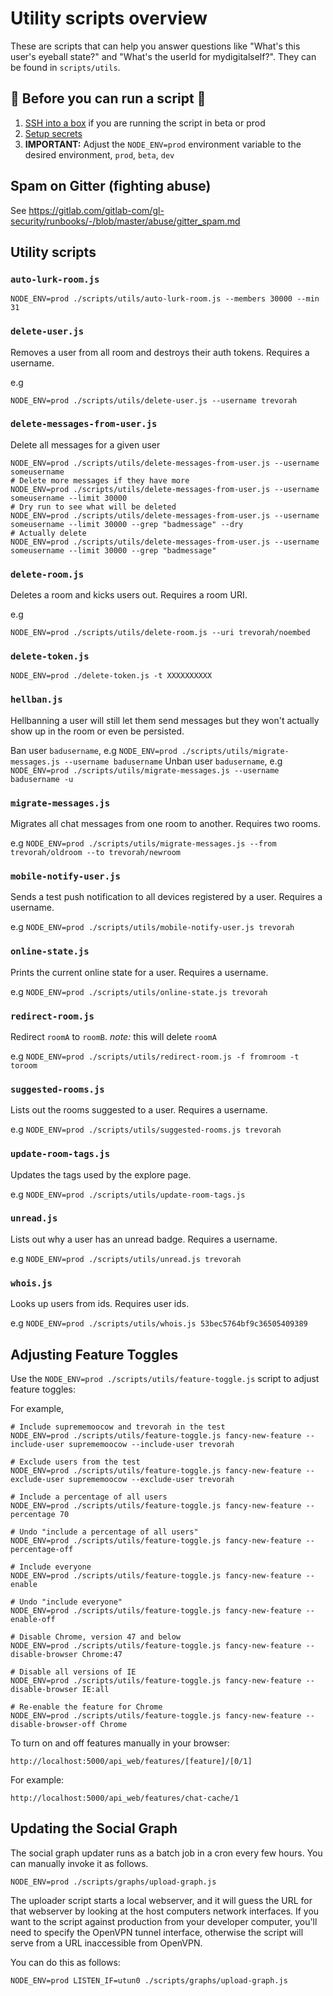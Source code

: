 # Utility scripts overview

These are scripts that can help you answer questions like "What's this user's eyeball state?" and "What's the userId for mydigitalself?". They can be found in `scripts/utils`.


## :wrench: Before you can run a script :wrench:
1. [SSH into a box](https://gitlab.com/gl-infra/gitter-infrastructure#ssh-to-boxes) if you are running the script in beta or prod
1. [Setup secrets](https://gitlab.com/gitlab-org/gitter/webapp#configure-service-secrets)
1.  **IMPORTANT:** Adjust the `NODE_ENV=prod` environment variable to the desired environment, `prod`, `beta`, `dev`


## Spam on Gitter (fighting abuse)

See https://gitlab.com/gitlab-com/gl-security/runbooks/-/blob/master/abuse/gitter_spam.md


## Utility scripts

### `auto-lurk-room.js`

```
NODE_ENV=prod ./scripts/utils/auto-lurk-room.js --members 30000 --min 31
```


### `delete-user.js`

Removes a user from all room and destroys their auth tokens. Requires a username.

e.g

```
NODE_ENV=prod ./scripts/utils/delete-user.js --username trevorah
```

### `delete-messages-from-user.js`

Delete all messages for a given user

```
NODE_ENV=prod ./scripts/utils/delete-messages-from-user.js --username someusername
# Delete more messages if they have more
NODE_ENV=prod ./scripts/utils/delete-messages-from-user.js --username someusername --limit 30000
# Dry run to see what will be deleted
NODE_ENV=prod ./scripts/utils/delete-messages-from-user.js --username someusername --limit 30000 --grep "badmessage" --dry
# Actually delete
NODE_ENV=prod ./scripts/utils/delete-messages-from-user.js --username someusername --limit 30000 --grep "badmessage"
```


### `delete-room.js`

Deletes a room and kicks users out. Requires a room URI.

e.g

```
NODE_ENV=prod ./scripts/utils/delete-room.js --uri trevorah/noembed
```


### `delete-token.js`

```
NODE_ENV=prod ./delete-token.js -t XXXXXXXXXX
```


### `hellban.js`

Hellbanning a user will still let them send messages but they won't actually
show up in the room or even be persisted.

Ban user `badusername`, e.g `NODE_ENV=prod ./scripts/utils/migrate-messages.js --username badusername`
Unban user `badusername`, e.g `NODE_ENV=prod ./scripts/utils/migrate-messages.js --username badusername -u`


### `migrate-messages.js`

Migrates all chat messages from one room to another. Requires two rooms.

e.g `NODE_ENV=prod ./scripts/utils/migrate-messages.js --from trevorah/oldroom --to trevorah/newroom`


### `mobile-notify-user.js`

Sends a test push notification to all devices registered by a user. Requires a username.

e.g `NODE_ENV=prod ./scripts/utils/mobile-notify-user.js trevorah`


### `online-state.js`

Prints the current online state for a user. Requires a username.

e.g `NODE_ENV=prod ./scripts/utils/online-state.js trevorah`


### `redirect-room.js`

Redirect `roomA` to `roomB`. *note:* this will delete `roomA`

e.g `NODE_ENV=prod ./scripts/utils/redirect-room.js -f fromroom -t toroom`


### `suggested-rooms.js`

Lists out the rooms suggested to a user. Requires a username.

e.g `NODE_ENV=prod ./scripts/utils/suggested-rooms.js trevorah`


### `update-room-tags.js`

Updates the tags used by the explore page.

e.g `NODE_ENV=prod ./scripts/utils/update-room-tags.js`


### `unread.js`

Lists out why a user has an unread badge. Requires a username.

e.g `NODE_ENV=prod ./scripts/utils/unread.js trevorah`


### `whois.js`

Looks up users from ids. Requires user ids.

e.g `NODE_ENV=prod ./scripts/utils/whois.js 53bec5764bf9c36505409389`



## Adjusting Feature Toggles

Use the `NODE_ENV=prod ./scripts/utils/feature-toggle.js` script to adjust feature toggles:

For example,

```shell
# Include suprememoocow and trevorah in the test
NODE_ENV=prod ./scripts/utils/feature-toggle.js fancy-new-feature --include-user suprememoocow --include-user trevorah

# Exclude users from the test
NODE_ENV=prod ./scripts/utils/feature-toggle.js fancy-new-feature --exclude-user suprememoocow --exclude-user trevorah

# Include a percentage of all users
NODE_ENV=prod ./scripts/utils/feature-toggle.js fancy-new-feature --percentage 70

# Undo "include a percentage of all users"
NODE_ENV=prod ./scripts/utils/feature-toggle.js fancy-new-feature --percentage-off

# Include everyone
NODE_ENV=prod ./scripts/utils/feature-toggle.js fancy-new-feature --enable

# Undo "include everyone"
NODE_ENV=prod ./scripts/utils/feature-toggle.js fancy-new-feature --enable-off

# Disable Chrome, version 47 and below
NODE_ENV=prod ./scripts/utils/feature-toggle.js fancy-new-feature --disable-browser Chrome:47

# Disable all versions of IE
NODE_ENV=prod ./scripts/utils/feature-toggle.js fancy-new-feature --disable-browser IE:all

# Re-enable the feature for Chrome
NODE_ENV=prod ./scripts/utils/feature-toggle.js fancy-new-feature --disable-browser-off Chrome
```

To turn on and off features manually in your browser:

```
http://localhost:5000/api_web/features/[feature]/[0/1]
```

For example:

```
http://localhost:5000/api_web/features/chat-cache/1
```


## Updating the Social Graph

The social graph updater runs as a batch job in a cron every few hours. You can manually invoke it as follows.

```shell
NODE_ENV=prod ./scripts/graphs/upload-graph.js
```

The uploader script starts a local webserver, and it will guess the URL for that webserver by looking at the host computers
network interfaces. If you want to the script against production from your developer computer, you'll need to specify the OpenVPN
tunnel interface, otherwise the script will serve from a URL inaccessible from OpenVPN.

You can do this as follows:
```shell
NODE_ENV=prod LISTEN_IF=utun0 ./scripts/graphs/upload-graph.js
```
